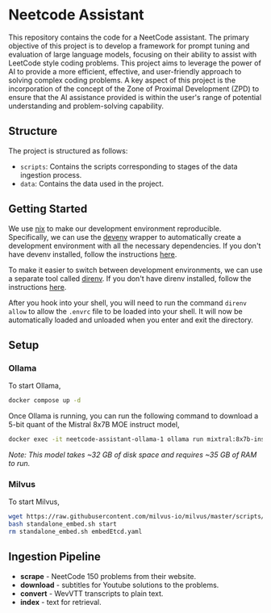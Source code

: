 # Neetcode Assistant

This repository contains the code for a NeetCode assistant. The primary objective of this project is to develop a framework for prompt tuning and evaluation of large language models, focusing on their ability to assist with LeetCode style coding problems. This project aims to leverage the power of AI to provide a more efficient, effective, and user-friendly approach to solving complex coding problems.  A key aspect of this project is the incorporation of the concept of the Zone of Proximal Development (ZPD) to ensure that the AI assistance provided is within the user's range of potential understanding and problem-solving capability.

## Structure

The project is structured as follows:

- `scripts`: Contains the scripts corresponding to stages of the data ingestion process.
- `data`: Contains the data used in the project.

## Getting Started

We use [nix](https://nixos.org/) to make our development environment reproducible. Specifically, we can use the [devenv](https://devenv.sh/) wrapper to automatically create a development environment with all the necessary dependencies. If you don't have devenv installed, follow the instructions [here](https://devenv.sh/getting-started/).

To make it easier to switch between development environments, we can use a separate tool called [direnv](https://direnv.net/). If you don't have direnv installed, follow the instructions [here](https://direnv.net/docs/installation.html). 

After you hook into your shell, you will need to run the command `direnv allow` to allow the `.envrc` file to be loaded into your shell. It will now be automatically loaded and unloaded when you enter and exit the directory.

## Setup

### Ollama

To start Ollama,

```bash
docker compose up -d
```

Once Ollama is running, you can run the following command to download a 5-bit quant of the Mistral 8x7B MOE instruct model,

```bash
docker exec -it neetcode-assistant-ollama-1 ollama run mixtral:8x7b-instruct-v0.1-q5_K_M
```

*Note: This model takes ~32 GB of disk space and requires ~35 GB of RAM to run.*

### Milvus

To start Milvus,

```bash
wget https://raw.githubusercontent.com/milvus-io/milvus/master/scripts/standalone_embed.sh
bash standalone_embed.sh start
rm standalone_embed.sh embedEtcd.yaml
```

## Ingestion Pipeline

- **scrape** - NeetCode 150 problems from their website.
- **download** - subtitles for Youtube solutions to the problems.
- **convert** - WevVTT transcripts to plain text.
- **index** - text for retrieval.
